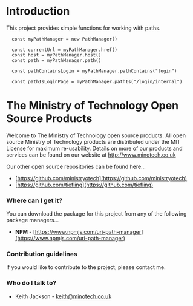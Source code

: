# Introduction
This project provides simple functions for working with paths.

      const myPathManager = new PathManager()
    
      const currentUrl = myPathManager.href()
      const host = myPathManager.host()
      const path = myPathManager.path()
    
      const pathContainsLogin = myPathManager.pathContains("login")
    
      const pathIsLoginPage = myPathManager.pathIs("/login/internal")

# The Ministry of Technology Open Source Products
Welcome to The Ministry of Technology open source products. All open source Ministry of Technology products are distributed under the MIT License for maximum re-usability. Details on more of our products and services can be found on our website at http://www.minotech.co.uk

Our other open source repositories can be found here...

* [https://github.com/ministryotech](https://github.com/ministryotech)
* [https://github.com/tiefling](https://github.com/tiefling)

### Where can I get it?
You can download the package for this project from any of the following package managers...

- **NPM** - [https://www.npmjs.com/uri-path-manager](https://www.npmjs.com/uri-path-manager)

### Contribution guidelines
If you would like to contribute to the project, please contact me.

### Who do I talk to?
* Keith Jackson - keith@minotech.co.uk
